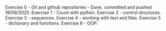 Exercise 0 - Git and github repositories - Done, committed and pushed 18/09/2025.
Exercise 1 - Count with python.
Exercise 2 - control structures.
Exercise 3 - sequences.
Exercise 4 - working with text and files.
Exercise 5 - dictionary and functions.
Exercise 6 - OOP.